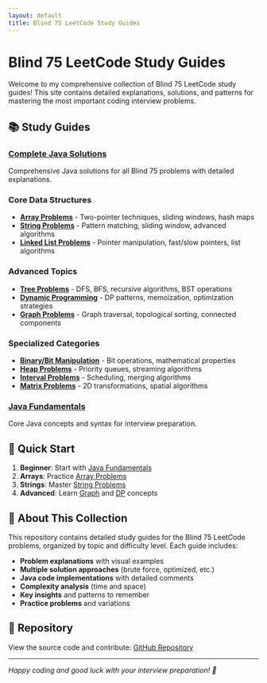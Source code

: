 ```yaml
---
layout: default
title: Blind 75 LeetCode Study Guides
---
```


# Blind 75 LeetCode Study Guides

Welcome to my comprehensive collection of Blind 75 LeetCode study guides! This site contains detailed explanations, solutions, and patterns for mastering the most important coding interview problems.

## 📚 Study Guides

### [Complete Java Solutions](blind75/complete-blind75-java-study-guide.html)
Comprehensive Java solutions for all Blind 75 problems with detailed explanations.

### Core Data Structures
- **[Array Problems](blind75/blind75-array-study-guide.html)** - Two-pointer techniques, sliding windows, hash maps
- **[String Problems](blind75/string-blind75-study-guide.html)** - Pattern matching, sliding window, advanced algorithms
- **[Linked List Problems](blind75/linked_list_study_guide.html)** - Pointer manipulation, fast/slow pointers, list algorithms

### Advanced Topics
- **[Tree Problems](blind75/tree_study_guide.html)** - DFS, BFS, recursive algorithms, BST operations
- **[Dynamic Programming](blind75/dp_study_guide.html)** - DP patterns, memoization, optimization strategies
- **[Graph Problems](blind75/graph_study_guide.html)** - Graph traversal, topological sorting, connected components

### Specialized Categories
- **[Binary/Bit Manipulation](blind75/binary_study_guide.html)** - Bit operations, mathematical properties
- **[Heap Problems](blind75/heap_study_guide.html)** - Priority queues, streaming algorithms
- **[Interval Problems](blind75/interval_study_guide.html)** - Scheduling, merging algorithms
- **[Matrix Problems](blind75/matrix_study_guide.html)** - 2D transformations, spatial algorithms

### [Java Fundamentals](blind75/blind75-java-study-guide.html)
Core Java concepts and syntax for interview preparation.

## 🎯 Quick Start

1. **Beginner**: Start with [Java Fundamentals](blind75/blind75-java-study-guide.html)
2. **Arrays**: Practice [Array Problems](blind75/blind75-array-study-guide.html)
3. **Strings**: Master [String Problems](blind75/string-blind75-study-guide.html)
4. **Advanced**: Learn [Graph](blind75/graph_study_guide.html) and [DP](blind75/dp_study_guide.html) concepts

## 📖 About This Collection

This repository contains detailed study guides for the Blind 75 LeetCode problems, organized by topic and difficulty level. Each guide includes:

- **Problem explanations** with visual examples
- **Multiple solution approaches** (brute force, optimized, etc.)
- **Java code implementations** with detailed comments
- **Complexity analysis** (time and space)
- **Key insights** and patterns to remember
- **Practice problems** and variations

## 🔗 Repository

View the source code and contribute: [GitHub Repository](https://github.com/zeecares/hack_interview)

---

*Happy coding and good luck with your interview preparation! 🎉* 